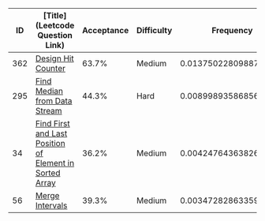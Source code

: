|ID|[Title](Leetcode Question Link)|Acceptance|Difficulty|Frequency|
|----|-----|----|---|---|
|362|[Design Hit Counter]( https://leetcode.com/problems/design-hit-counter)|63.7%|Medium|0.013750228098871015|
|295|[Find Median from Data Stream]( https://leetcode.com/problems/find-median-from-data-stream)|44.3%|Hard|0.00899893586856953|
|34|[Find First and Last Position of Element in Sorted Array]( https://leetcode.com/problems/find-first-and-last-position-of-element-in-sorted-array)|36.2%|Medium|0.004247643638268045|
|56|[Merge Intervals]( https://leetcode.com/problems/merge-intervals)|39.3%|Medium|0.0034728286335985107|
